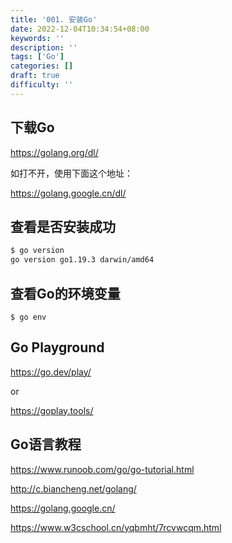 ```yaml
---
title: '001. 安装Go'
date: 2022-12-04T10:34:54+08:00
keywords: ''
description: ''
tags: ['Go']
categories: []
draft: true
difficulty: ''
---
```



## 下载Go

https://golang.org/dl/

如打不开，使用下面这个地址：

https://golang.google.cn/dl/

## 查看是否安装成功

```bash
$ go version
go version go1.19.3 darwin/amd64
```

## 查看Go的环境变量

```
$ go env
```

## Go Playground

https://go.dev/play/

or 

https://goplay.tools/

## Go语言教程

https://www.runoob.com/go/go-tutorial.html 

http://c.biancheng.net/golang/

https://golang.google.cn/

https://www.w3cschool.cn/yqbmht/7rcvwcqm.html
